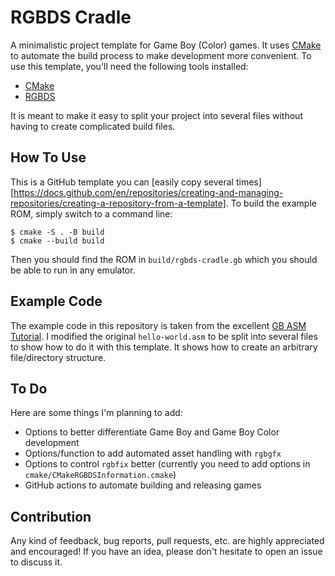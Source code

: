 # RGBDS Cradle

A minimalistic project template for Game Boy (Color) games. It uses [CMake][cmake] to automate the build process to make development more convenient. To use this template, you'll need the following tools installed:

* [CMake][cmake]
* [RGBDS][rgbds]

It is meant to make it easy to split your project into several files without having to create complicated build files.

## How To Use

This is a GitHub template you can [easily copy several times][https://docs.github.com/en/repositories/creating-and-managing-repositories/creating-a-repository-from-a-template]. To build the example ROM, simply switch to a command line:

```
$ cmake -S . -B build 
$ cmake --build build
```

Then you should find the ROM in `build/rgbds-cradle.gb` which you should be able to run in any emulator.

## Example Code

The example code in this repository is taken from the excellent [GB ASM Tutorial][gbtut]. I modified the original `hello-world.asm` to be split into several files to show how to do it with this template. It shows how to create an arbitrary file/directory structure.

## To Do

Here are some things I'm planning to add:

* Options to better differentiate Game Boy and Game Boy Color development
* Options/function to add automated asset handling with `rgbgfx`
* Options to control `rgbfix` better (currently you need to add options in `cmake/CMakeRGBDSInformation.cmake`)
* GitHub actions to automate building and releasing games

## Contribution

Any kind of feedback, bug reports, pull requests, etc. are highly appreciated and encouraged! If you have an idea, please don't hesitate to open an issue to discuss it. 


[cmake]: https://cmake.org
[rgbds]: https://rgbds.gbdev.io
[gbtut]: https://gbdev.io/gb-asm-tutorial/part1/hello_world.html
